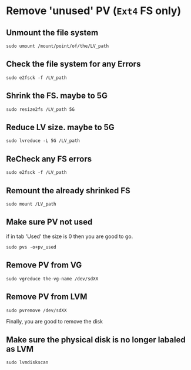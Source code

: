 # Remove '__unused__' PV (`Ext4` FS only)

## Unmount the file system
```
sudo umount /mount/point/of/the/LV_path
```

## Check the file system for any Errors
```
sudo e2fsck -f /LV_path
```

## Shrink the FS. maybe to 5G
```
sudo resize2fs /LV_path 5G
```

## Reduce LV size. maybe to 5G
```
sudo lvreduce -L 5G /LV_path
```

## ReCheck any FS errors
```
sudo e2fsck -f /LV_path
```

## Remount the already shrinked FS
```
sudo mount /LV_path
```

## Make sure PV not used
if in tab 'Used' the size is 0 then you are good to go.
```
sudo pvs -o+pv_used
```

## Remove PV from VG
```
sudo vgreduce the-vg-name /dev/sdXX
```

## Remove PV from LVM
```
sudo pvremove /dev/sdXX
```
Finally, you are good to remove the disk

## Make sure the physical disk is no longer labaled as LVM
```
sudo lvmdiskscan
```
